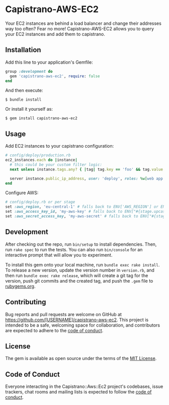 Capistrano-AWS-EC2
==================

Your EC2 instances are behind a load balancer and change their addresses way too often? Fear no more! 
Capistrano-AWS-EC2 allows you to query your EC2 instances and add them to capistrano.

## Installation

Add this line to your application's Gemfile:

```ruby
group :development do
  gem 'capistrano-aws-ec2', require: false
end
```

And then execute:

    $ bundle install

Or install it yourself as:

    $ gem install capistrano-aws-ec2

## Usage

Add EC2 instances to your capistrano configuration:

```ruby
# config/deploy/production.rb
ec2_instances.each do |instance|
  # this could be your custom filter logic:
  next unless instance.tags.any? { |tag| tag.key == 'foo' && tag.value == 'bar' }

  server instance.public_ip_address, user: 'deploy', roles: %w[web app db], primary: true
end
```

Configure AWS:

```ruby
# config/deploy.rb or per stage
set :aws_region, 'eu-central-1' # falls back to ENV['AWS_REGION'] or ENV['AWS_DEFAULT_REGION']
set :aws_access_key_id, 'my-aws-key' # falls back to ENV["#{stage.upcase}_ACCESS_KEY_ID"] or ENV['AWS_ACCESS_KEY_ID']
set :aws_secret_access_key, 'my-aws-secret' # falls back to ENV["#{stage.upcase}_SECRET_ACCESS_KEY"] || ENV['AWS_SECRET_ACCESS_KEY']
```

## Development

After checking out the repo, run `bin/setup` to install dependencies. Then, run `rake spec` to run the tests. You can also run `bin/console` for an interactive prompt that will allow you to experiment.

To install this gem onto your local machine, run `bundle exec rake install`. To release a new version, update the version number in `version.rb`, and then run `bundle exec rake release`, which will create a git tag for the version, push git commits and the created tag, and push the `.gem` file to [rubygems.org](https://rubygems.org).

## Contributing

Bug reports and pull requests are welcome on GitHub at https://github.com/[USERNAME]/capistrano-aws-ec2. This project is intended to be a safe, welcoming space for collaboration, and contributors are expected to adhere to the [code of conduct](https://github.com/[USERNAME]/capistrano-aws-ec2/blob/master/CODE_OF_CONDUCT.md).

## License

The gem is available as open source under the terms of the [MIT License](https://opensource.org/licenses/MIT).

## Code of Conduct

Everyone interacting in the Capistrano::Aws::Ec2 project's codebases, issue trackers, chat rooms and mailing lists is expected to follow the [code of conduct](https://github.com/[USERNAME]/capistrano-aws-ec2/blob/master/CODE_OF_CONDUCT.md).

